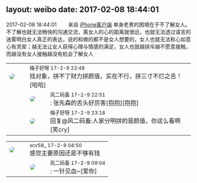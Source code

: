 layout: weibo
date: 2017-02-08 18:44:01
---
<meta name="referrer" content="no-referrer" />

2017-02-08 18:44:01  &nbsp;&nbsp;&nbsp;&nbsp;&nbsp;&nbsp; 来自 <a href="http://app.weibo.com/t/feed/9ksdit" rel="nofollow">iPhone客户端</a>
单身老男的困境在于不了解女人。不了解也就无法畅快的沟通交流，离女人的心的距离就很远，也就无法透过语言的迷雾明白女人真正的表达，说的和做的都不是女人想要的，女人也就无法称心如意心有灵犀；越无法让女人获得心理与情感的满足，女人也就越排斥越不愿意接触，而越没有女人接触越没有机会了解女人 ​​​

<table style="width: 100%;">
  <tr>
    <td style="width: 40px;"><img style="border-radius:50%" src="https://tva3.sinaimg.cn/crop.0.0.180.180.50/abefb5b0jw1e8qgp5bmzyj2050050aa8.jpg?KID=imgbed,tva&Expires=1624464133&ssig=JM0h3jwfxZ"></td>
    <td colspan="2"><small>梅子好呀 17-2-9 22:48</small><br/>找对象，拼不了财力拼颜值，实在不行，拼三寸不烂之舌！[哈哈]</td>
  </tr>
  <tr>
    <td/>
    <td style="width: 40px;"><img style="border-radius:50%" src="https://tva3.sinaimg.cn/crop.0.0.639.639.50/6d2a6003jw8f3idy69w2gj20hs0hrt9g.jpg?KID=imgbed,tva&Expires=1624464133&ssig=iRKSCO4fk8"></td>
    <td><small>风二码畜 17-2-9 22:51</small><br/>: 张先森的舌头好厉害[抱抱][抱抱]</td>
  </tr>
  <tr>
    <td/>
    <td style="width: 40px;"><img style="border-radius:50%" src="https://tva3.sinaimg.cn/crop.0.0.180.180.50/abefb5b0jw1e8qgp5bmzyj2050050aa8.jpg?KID=imgbed,tva&Expires=1624464133&ssig=JM0h3jwfxZ"></td>
    <td><small>梅子好呀 17-2-9 23:18</small><br/>回复@风二码畜:人家分明拼的是颜值，你这么看啊[笑cry]</td>
  </tr>
</table>

<table style="width: 100%;">
  <tr>
    <td style="width: 40px;"><img style="border-radius:50%" src="https://tva3.sinaimg.cn/crop.0.0.1242.1242.50/801f7e9ajw8f3peekcgoqj20yi0yidg9.jpg?KID=imgbed,tva&Expires=1624464133&ssig=ZJrY1GQmei"></td>
    <td colspan="2"><small>xcv58_ 17-2-9 04:50</small><br/>感觉主要原因还是不够有钱</td>
  </tr>
  <tr>
    <td/>
    <td style="width: 40px;"><img style="border-radius:50%" src="https://tva3.sinaimg.cn/crop.0.0.639.639.50/6d2a6003jw8f3idy69w2gj20hs0hrt9g.jpg?KID=imgbed,tva&Expires=1624464133&ssig=iRKSCO4fk8"></td>
    <td><small>风二码畜 17-2-9 09:04</small><br/>: 一针见血~[爱你]</td>
  </tr>
</table>
